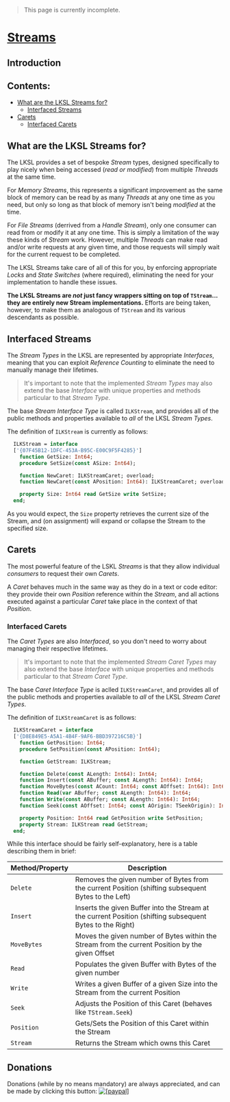 <!--- This document is written in a "Markdown" language, and is best viewed on https://github.com/LaKraven/LKSL. -->
> This page is currently incomplete.

# [Streams](./0_Contents.md)
## Introduction

## Contents:
* [What are the LKSL Streams for?](#what-are-the-lksl-streams-for)
  * [Interfaced Streams](#interfaced-streams)
* [Carets](#carets)
  * [Interfaced Carets](#interfaced-carets)

## What are the LKSL Streams for?
The LKSL provides a set of bespoke *Stream* types, designed specifically to play nicely when being accessed (*read or modified*) from multiple *Threads* at the same time.

For *Memory Streams*, this represents a significant improvement as the same block of memory can be read by as many *Threads* at any one time as you need, but only so long as that block of memory isn't being *modified* at the time.

For *File Streams* (derrived from a *Handle Stream*), only one consumer can read from or modify it at any one time. This is simply a limitation of the way these kinds of *Stream* work. However, multiple *Threads* can make read and/or write requests at any given time, and those requests will simply wait for the current request to be completed.

The LKSL Streams take care of all of this for you, by enforcing appropriate *Locks* and *State Switches* (where required), eliminating the need for your implementation to handle these issues.

**The LKSL Streams are *not* just fancy wrappers sitting on top of `TStream`... they are entirely new Stream implementations.**
Efforts are being taken, however, to make them as analogous of `TStream` and its various descendants as possible.

## Interfaced Streams
The *Stream Types* in the LKSL are represented by appropriate *Interfaces*, meaning that you can exploit *Reference Counting* to eliminate the need to manually manage their lifetimes.

> It's important to note that the implemented *Stream Types* may also extend the base *Interface* with unique properties and methods particular to that *Stream Type*.

The base *Stream Interface Type* is called `ILKStream`, and provides all of the public methods and properties available to *all* of the LKSL *Stream Types*.

The definition of `ILKStream` is currently as follows:

```pascal
  ILKStream = interface
  ['{07F45B12-1DFC-453A-B95C-E00C9F5F4285}']
    function GetSize: Int64;
    procedure SetSize(const ASize: Int64);

    function NewCaret: ILKStreamCaret; overload;
    function NewCaret(const APosition: Int64): ILKStreamCaret; overload;

    property Size: Int64 read GetSize write SetSize;
  end;
```

As you would expect, the `Size` property retrieves the current size of the Stream, and (on assignment) will expand or collapse the Stream to the specified size.

## Carets
The most powerful feature of the LSKL *Streams* is that they allow individual *consumers* to request their own *Carets*.

A *Caret* behaves much in the same way as they do in a text or code editor: they provide their own *Position* reference within the *Stream*, and all actions executed against a particular *Caret* take place in the context of that *Position*.

### Interfaced Carets

The *Caret Types* are also *Interfaced*, so you don't need to worry about managing their respective lifetimes.

> It's important to note that the implemented *Stream Caret Types* may also extend the base *Interface* with unique properties and methods particular to that *Stream Caret Type*.

The base *Caret Interface Type* is aclled `ILKStreamCaret`, and provides all of the public methods and properties available to *all* of the LKSL *Stream Caret Types*.

The definition of `ILKStreamCaret` is as follows:

```pascal
  ILKStreamCaret = interface
  ['{D8E849E5-A5A1-4B4F-9AF6-BBD397216C5B}']
    function GetPosition: Int64;
    procedure SetPosition(const APosition: Int64);

    function GetStream: ILKStream;

    function Delete(const ALength: Int64): Int64;
    function Insert(const ABuffer; const ALength: Int64): Int64;
    function MoveBytes(const ACount: Int64; const AOffset: Int64): Int64;
    function Read(var ABuffer; const ALength: Int64): Int64;
    function Write(const ABuffer; const ALength: Int64): Int64;
    function Seek(const AOffset: Int64; const AOrigin: TSeekOrigin): Int64;

    property Position: Int64 read GetPosition write SetPosition;
    property Stream: ILKStream read GetStream;
  end;
```

While this interface should be fairly self-explanatory, here is a table describing them in brief:

| Method/Property   | Description                                                                                               |
| ----------------- | --------------------------------------------------------------------------------------------------------- |
| `Delete`          | Removes the given number of Bytes from the current Position (shifting subsequent Bytes to the Left)       |
| `Insert`          | Inserts the given Buffer into the Stream at the current Position (shifting subsequent Bytes to the Right) |
| `MoveBytes`       | Moves the given number of Bytes within the Stream from the current Position by the given Offset           |
| `Read`            | Populates the given Buffer with Bytes of the given number                                                 |
| `Write`           | Writes a given Buffer of a given Size into the Stream from the current Position                           |
| `Seek`            | Adjusts the Position of this Caret (behaves like `TStream.Seek`)                                          |
| `Position`        | Gets/Sets the Position of this Caret within the Stream                                                    |
| `Stream`          | Returns the Stream which owns this Caret                                                                  |

## Donations
Donations (while by no means mandatory) are always appreciated, and can be made by clicking this button: <a href="https://www.paypal.com/cgi-bin/webscr?cmd=_s-xclick&hosted_button_id=84FXYZX27EUJL"><img src="https://www.paypalobjects.com/en_US/GB/i/btn/btn_donateCC_LG.gif" alt="[paypal]" /></a>
<!--- If you're reading in a plain-text editor, please copy and paste the Hyperlink into your Browser -->
